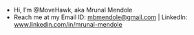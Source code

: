 - Hi, I’m @MoveHawk, aka Mrunal Mendole
- Reach me at my Email ID: mbmendole@gmail.com | LinkedIn: www.linkedin.com/in/mrunal-mendole
  


<!---
MoveHawk/MoveHawk is a ✨ special ✨ repository because its `README.md` (this file) appears on your GitHub profile.
You can click the Preview link to take a look at your changes.
--->
